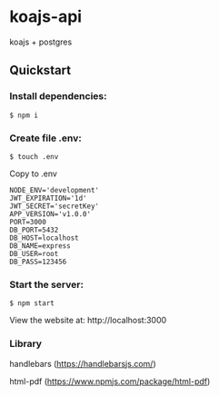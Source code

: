 # koajs-api
koajs + postgres

## Quickstart

### Install dependencies:
```$ npm i```

### Create file .env:

```$ touch .env```

Copy to .env
```
NODE_ENV='development'
JWT_EXPIRATION='1d'
JWT_SECRET='secretKey'
APP_VERSION='v1.0.0'
PORT=3000
DB_PORT=5432
DB_HOST=localhost
DB_NAME=express
DB_USER=root
DB_PASS=123456
```

### Start the server:
```$ npm start```

View the website at: http://localhost:3000

### Library
handlebars (https://handlebarsjs.com/)

html-pdf (https://www.npmjs.com/package/html-pdf)

